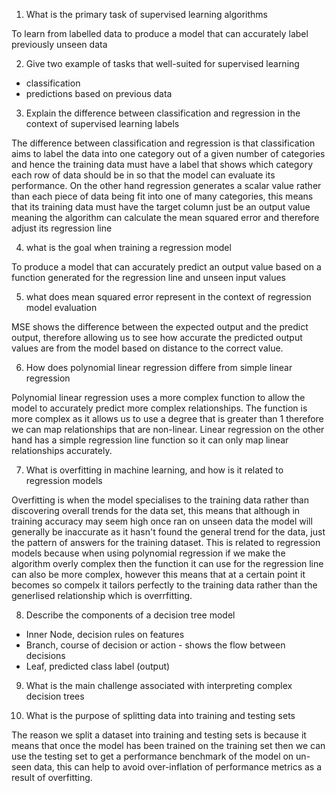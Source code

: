 1. What is the primary task of supervised learning algorithms

To learn from labelled data to produce a model that can accurately label previously unseen data 

2. Give two example of tasks that well-suited for supervised learning

- classification
- predictions based on previous data

3. Explain the difference between classification and regression in the context of supervised learning labels

The difference between classification and regression is that classification aims to label the data into one category out of a given number of categories and hence the training data must have a label that shows which category each row of data should be in so that the model can evaluate its performance. On the other hand regression generates a scalar value rather than each piece of data being fit into one of many categories, this means that its training data must have the target column just be an output value meaning the algorithm can calculate the mean squared error and therefore adjust its regression line

4. what is the goal when training a regression model

To produce a model that can accurately predict an output value based on a function generated for the regression line and unseen input values

5. what does mean squared error represent in the context of regression model evaluation

MSE shows the difference between the expected output and the predict output, therefore allowing us to see how accurate the predicted output values are from the model based on distance to the correct value. 

6. How does polynomial linear regression differe from simple linear regression

Polynomial linear regression uses a more complex function to allow the model to accurately predict more complex relationships. The function is more complex as it allows us to use a degree that is greater than 1 therefore we can map relationships that are non-linear. Linear regression on the other hand has a simple regression line function so it can only map linear relationships accurately.

7. What is overfitting in machine learning, and how is it related to regression models

Overfitting is when the model specialises to the training data rather than discovering overall trends for the data set, this means that although in training accuracy may seem high once ran on unseen data the model will generally be inaccurate as it hasn't found the general trend for the data, just the pattern of answers for the training dataset. This is related to regression models because when using polynomial regression if we make the algorithm overly complex then the function it can use for the regression line can also be more complex, however this means that at a certain point it becomes so compelx it tailors perfectly to the training data rather than the generlised relationship which is overrfitting.

8. Describe the components of a decision tree model

- Inner Node, decision rules on features
- Branch, course of decision or action - shows the flow between decisions
- Leaf, predicted class label (output)

9. What is the main challenge associated with interpreting complex decision trees

10. What is the purpose of splitting data into training and testing sets

The reason we split a dataset into training and testing sets is because it means that once the model has been trained on the training set then we can use the testing set to get a performance benchmark of the model on un-seen data, this can help to avoid over-inflation of performance metrics as a result of overfitting.